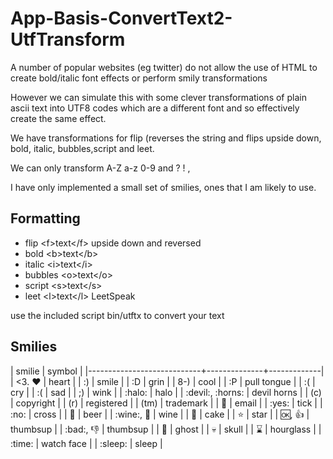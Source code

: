 # App-Basis-ConvertText2-UtfTransform

A number of popular websites (eg twitter) do not allow the use of HTML to create
bold/italic font effects or perform smily transformations

However we can simulate this with some clever transformations of plain ascii text
into UTF8 codes which are a different font and so effectively create the same effect.

We have transformations for flip (reverses the string and flips upside down,
bold, italic, bubbles,script and leet.

We can only transform A-Z a-z 0-9 and ? ! ,

I have only implemented a small set of smilies, ones that I am likely to use.

## Formatting

* flip     \<f>text\</f>      upside down and reversed
* bold     \<b>text\</b>
* italic   \<i>text\</i>
* bubbles  \<o>text\</o>
* script   \<s>text\</s>
* leet     \<l>text\</l>      LeetSpeak

use the included script bin/utftx to convert your text

## Smilies

| smilie                                    | symbol      |
|----------------------------+--------------+-------------|
| <3. :heart:                               | heart       |
| :)                                        | smile       |
| :D                                        | grin        |
| 8-)                                       | cool        |
| :P                                        | pull tongue |
| :(                                        | cry         |
| :(                                        | sad         |
| ;)                                        | wink        |
| :halo:                                    | halo        |
| :devil:, :horns:                          | devil horns |
| (c)                                       | copyright   |
| (r)                                       | registered  |
| (tm)                                      | trademark   |
| :email:                                   | email       |
| :yes:                                     | tick        |
| :no:                                      | cross       |
| :beer:                                    | beer        |
| :wine:, :wine_glass:                      | wine        |
| :cake:                                    | cake        |
| :star:                                    | star        |
| :ok:, :thumbsup:                          | thumbsup    |
| :bad:, :thumbsdown:                       | thumbsup    |
| :ghost:                                   | ghost       |
| :skull:                                   | skull       |
| :hourglass:                               | hourglass   |
| :time:                                    | watch face  |
| :sleep:                                   | sleep       |


